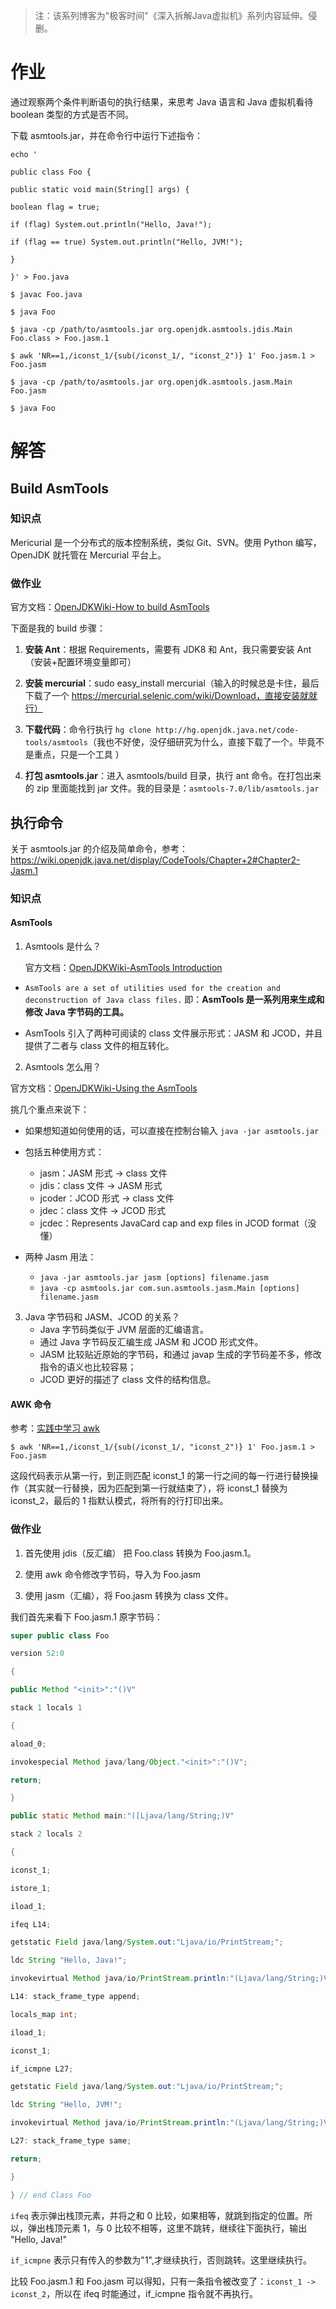 > 注：该系列博客为"极客时间"《深入拆解Java虚拟机》系列内容延伸。侵删。

# 作业 

通过观察两个条件判断语句的执行结果，来思考 Java 语言和 Java 虚拟机看待 boolean 类型的方式是否不同。 

下载 asmtools.jar，并在命令行中运行下述指令： 

``` shell
echo ' 

public class Foo { 

public static void main(String[] args) { 

boolean flag = true; 

if (flag) System.out.println("Hello, Java!"); 

if (flag == true) System.out.println("Hello, JVM!"); 

} 

}' > Foo.java 

$ javac Foo.java 

$ java Foo 

$ java -cp /path/to/asmtools.jar org.openjdk.asmtools.jdis.Main Foo.class > Foo.jasm.1 

$ awk 'NR==1,/iconst_1/{sub(/iconst_1/, "iconst_2")} 1' Foo.jasm.1 > Foo.jasm 

$ java -cp /path/to/asmtools.jar org.openjdk.asmtools.jasm.Main Foo.jasm 

$ java Foo 
```



# 解答 

## Build AsmTools 

### 知识点 

Mericurial 是一个分布式的版本控制系统，类似 Git、SVN。使用 Python 编写，OpenJDK 就托管在 Mercurial 平台上。 

### 做作业 

官方文档：[OpenJDKWiki-How to build AsmTools](https://wiki.openjdk.java.net/display/CodeTools/How+to+build+AsmTools) 

下面是我的 build 步骤： 

1. **安装 Ant**：根据 Requirements，需要有 JDK8 和 Ant，我只需要安装 Ant（安装+配置环境变量即可） 

2. **安装 mercurial**：sudo easy_install mercurial（输入的时候总是卡住，最后下载了一个 https://mercurial.selenic.com/wiki/Download，直接安装就就行） 

3. **下载代码**：命令行执行 `hg clone http://hg.openjdk.java.net/code-tools/asmtools`（我也不好使，没仔细研究为什么，直接下载了一个。毕竟不是重点，只是一个工具 ） 

4. **打包 asmtools.jar**：进入 asmtools/build 目录，执行 ant 命令。在打包出来的 zip 里面能找到 jar 文件。我的目录是：`asmtools-7.0/lib/asmtools.jar` 

## 执行命令 

关于 asmtools.jar 的介绍及简单命令，参考：https://wiki.openjdk.java.net/display/CodeTools/Chapter+2#Chapter2-Jasm.1 

### 知识点 

#### AsmTools 

1. Asmtools 是什么？ 

   官方文档：[OpenJDKWiki-AsmTools Introduction](https://wiki.openjdk.java.net/display/CodeTools/Chapter+1) 

- `AsmTools are a set of utilities used for the creation and deconstruction of Java class files.` 即：**AsmTools 是一系列用来生成和修改 Java 字节码的工具。** 

- AsmTools 引入了两种可阅读的 class 文件展示形式：JASM 和 JCOD，并且提供了二者与 class 文件的相互转化。 

2. Asmtools 怎么用？ 

官方文档：[OpenJDKWiki-Using the AsmTools](https://wiki.openjdk.java.net/display/CodeTools/Chapter+2#Chapter2-Jasm.1) 

挑几个重点来说下： 

- 如果想知道如何使用的话，可以直接在控制台输入 `java -jar asmtools.jar` 

- 包括五种使用方式： 
  - jasm：JASM 形式 -> class 文件 
  - jdis：class 文件 -> JASM 形式 
  -  jcoder：JCOD 形式 -> class 文件 
  - jdec：class 文件 -> JCOD 形式 
  -  jcdec：Represents JavaCard cap and exp files in JCOD format（没懂） 

- 两种 Jasm 用法： 
  - `java -jar asmtools.jar jasm [options] filename.jasm` 
  - `java -cp asmtools.jar com.sun.asmtools.jasm.Main [options] filename.jasm` 

3. Java 字节码和 JASM、JCOD 的关系？ 
   - Java 字节码类似于 JVM 层面的汇编语言。 
   - 通过 Java 字节码反汇编生成 JASM 和 JCOD 形式文件。 
   - JASM 比较贴近原始的字节码，和通过 javap 生成的字节码差不多，修改指令的语义也比较容易； 
   -  JCOD 更好的描述了 class 文件的结构信息。 

#### AWK 命令 

参考：[实践中学习 awk](https://blog.csdn.net/jiaobuchong/article/details/83037467) 

``` shell
$ awk 'NR==1,/iconst_1/{sub(/iconst_1/, "iconst_2")} 1' Foo.jasm.1 > Foo.jasm 
```

这段代码表示从第一行，到正则匹配 iconst_1 的第一行之间的每一行进行替换操作（其实就一行替换，因为匹配到第一行就结束了），将 iconst_1 替换为 iconst_2，最后的 1 指默认模式，将所有的行打印出来。 

### 做作业 

1. 首先使用 jdis（反汇编） 把 Foo.class 转换为 Foo.jasm.1。 

2. 使用 awk 命令修改字节码，导入为 Foo.jasm 

3. 使用 jasm（汇编），将 Foo.jasm 转换为 class 文件。 

我们首先来看下 Foo.jasm.1 原字节码： 

``` java
super public class Foo 

version 52:0 

{ 

public Method "<init>":"()V" 

stack 1 locals 1 

{ 

aload_0; 

invokespecial Method java/lang/Object."<init>":"()V"; 

return; 

} 

public static Method main:"([Ljava/lang/String;)V" 

stack 2 locals 2 

{ 

iconst_1; 

istore_1; 

iload_1; 

ifeq L14; 

getstatic Field java/lang/System.out:"Ljava/io/PrintStream;"; 

ldc String "Hello, Java!"; 

invokevirtual Method java/io/PrintStream.println:"(Ljava/lang/String;)V"; 

L14: stack_frame_type append; 

locals_map int; 

iload_1; 

iconst_1; 

if_icmpne L27; 

getstatic Field java/lang/System.out:"Ljava/io/PrintStream;"; 

ldc String "Hello, JVM!"; 

invokevirtual Method java/io/PrintStream.println:"(Ljava/lang/String;)V"; 

L27: stack_frame_type same; 

return; 

} 

} // end Class Foo
```

`ifeq` 表示弹出栈顶元素，并将之和 0 比较，如果相等，就跳到指定的位置。所以，弹出栈顶元素 1，与 0 比较不相等，这里不跳转，继续往下面执行，输出 "Hello, Java!" 

`if_icmpne` 表示只有传入的参数为"1",才继续执行，否则跳转。这里继续执行。 

比较 Foo.jasm.1 和 Foo.jasm 可以得知，只有一条指令被改变了：`iconst_1 -> iconst_2`，所以在 ifeq 时能通过，if_icmpne 指令就不再执行。 